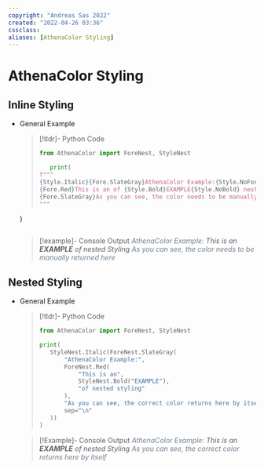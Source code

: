 ```yaml
---
copyright: "Andreas Sas 2022"
created: "2022-04-26 03:36"
cssclass: 
aliases: [AthenaColor Styling]
---
```

# AthenaColor Styling
## Inline Styling
- General Example
    >[!tldr]- Python Code
    >```python
    >from AthenaColor import ForeNest, StyleNest
    >
    >    print(  
    >f"""  
    >{Style.Italic}{Fore.SlateGray}AthenaColor Example:{Style.NoForeground}
    >{Fore.Red}This is an of {Style.Bold}EXAMPLE{Style.NoBold} nested styling{Style.NoForeground}    
    >{Fore.SlateGray}As you can see, the color needs to be manually returned here{Style.NoForeground}{Style.NoItalic}
    >"""  
    )
    >```

    >[!example]- Console Output
    ><i><span style="color: SlateGray">AthenaColor Example:</span>
    ><span class="red">This is an <b>EXAMPLE</b> of nested Styling</span>
    ><span style="color: SlateGray">As you can see, the color needs to be manually returned here</span></i>

## Nested Styling

- General Example
    >[!tldr]- Python Code
    >```python
    >from AthenaColor import ForeNest, StyleNest
    >
    >print(  
    >    StyleNest.Italic(ForeNest.SlateGray(  
    >        "AthenaColor Example:",  
    >        ForeNest.Red(  
    >            "This is an",  
    >            StyleNest.Bold("EXAMPLE"),  
    >            "of nested styling"  
    >        ),    
    >        "As you can see, the correct color returns here by itself",
    >        sep="\n"  
    >    ))  
    >)
    >```

    >[!Example]- Console Output
    ><i><span style="color: SlateGray">AthenaColor Example:</span>
    ><span class="red">This is an <b>EXAMPLE</b> of nested Styling</span>
    ><span style="color: SlateGray">As you can see, the correct color returns here by itself</span></i>
  